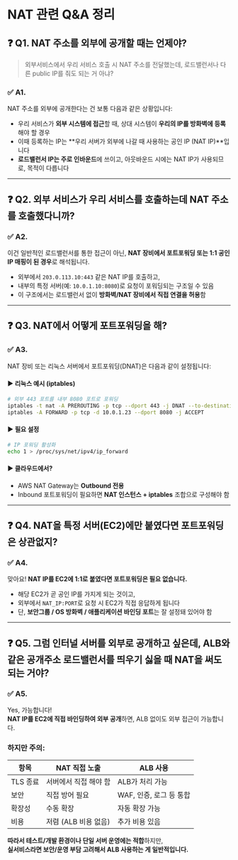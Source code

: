 # NAT 관련 Q&A 정리

## ❓ Q1. NAT 주소를 외부에 공개할 때는 언제야?
> 외부서비스에서 우리 서비스 호출 시 NAT 주소를 전달했는데, 로드밸런서나 다른 public IP를 줘도 되는 거 아냐?

### ✅ A1.
NAT 주소를 외부에 공개한다는 건 보통 다음과 같은 상황입니다:

- 우리 서비스가 **외부 시스템에 접근**할 때, 상대 시스템이 **우리의 IP를 방화벽에 등록**해야 할 경우
- 이때 등록하는 IP는 **우리 서버가 외부에 나갈 때 사용하는 공인 IP (NAT IP)**입니다
- **로드밸런서 IP는 주로 인바운드**에 쓰이고, 아웃바운드 시에는 NAT IP가 사용되므로, 목적이 다릅니다

---

## ❓ Q2. 외부 서비스가 우리 서비스를 호출하는데 NAT 주소를 호출했다니까?

### ✅ A2.
이건 일반적인 로드밸런서를 통한 접근이 아닌, **NAT 장비에서 포트포워딩 또는 1:1 공인 IP 매핑이 된 경우**로 해석됩니다.

- 외부에서 `203.0.113.10:443` 같은 NAT IP를 호출하고,
- 내부의 특정 서버(예: `10.0.1.10:8080`)로 요청이 포워딩되는 구조일 수 있음
- 이 구조에서는 로드밸런서 없이 **방화벽/NAT 장비에서 직접 연결을 허용**함

---

## ❓ Q3. NAT에서 어떻게 포트포워딩을 해?

### ✅ A3.
NAT 장비 또는 리눅스 서버에서 포트포워딩(DNAT)은 다음과 같이 설정됩니다:

#### ▶ 리눅스 예시 (iptables)
```bash
# 외부 443 포트를 내부 8080 포트로 포워딩
iptables -t nat -A PREROUTING -p tcp --dport 443 -j DNAT --to-destination 10.0.1.23:8080
iptables -A FORWARD -p tcp -d 10.0.1.23 --dport 8080 -j ACCEPT
```

#### ▶ 필요 설정
```bash
# IP 포워딩 활성화
echo 1 > /proc/sys/net/ipv4/ip_forward
```

#### ▶ 클라우드에서?
- AWS NAT Gateway는 **Outbound 전용**
- Inbound 포트포워딩이 필요하면 **NAT 인스턴스 + iptables** 조합으로 구성해야 함

---

## ❓ Q4. NAT을 특정 서버(EC2)에만 붙였다면 포트포워딩은 상관없지?

### ✅ A4.
맞아요! **NAT IP를 EC2에 1:1로 붙였다면 포트포워딩은 필요 없습니다.**

- 해당 EC2가 곧 공인 IP를 가지게 되는 것이고,
- 외부에서 `NAT_IP:PORT`로 요청 시 EC2가 직접 응답하게 됩니다
- 단, **보안그룹 / OS 방화벽 / 애플리케이션 바인딩 포트**는 잘 설정돼 있어야 함

---

## ❓ Q5. 그럼 인터널 서버를 외부로 공개하고 싶은데, ALB와 같은 공개주소 로드밸런서를 띄우기 싫을 때 NAT을 써도 되는 거야?

### ✅ A5.
Yes, 가능합니다!  
**NAT IP를 EC2에 직접 바인딩하여 외부 공개**하면, ALB 없이도 외부 접근이 가능합니다.

### 하지만 주의:
| 항목 | NAT 직접 노출 | ALB 사용 |
|------|----------------|-----------|
| TLS 종료 | 서버에서 직접 해야 함 | ALB가 처리 가능 |
| 보안 | 직접 방어 필요 | WAF, 인증, 로그 등 통합 |
| 확장성 | 수동 확장 | 자동 확장 가능 |
| 비용 | 저렴 (ALB 비용 없음) | 추가 비용 있음 |

**따라서 테스트/개발 환경이나 단일 서버 운영에는 적합**하지만,  
**실서비스라면 보안/운영 부담 고려해서 ALB 사용하는 게 일반적입니다.**
